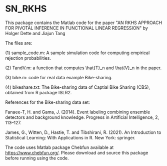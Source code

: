 # SN_RKHS

This package contains the Matlab code for the paper "AN RKHS APPROACH FOR PIVOTAL INFERENCE IN FUNCTIONAL LINEAR REGRESSION" by Holger Dette and Jiajun Tang

The files are:

(1) sample_code.m: A sample simulation code for computing empirical rejection probabilities.

(2) TandV.m: a function that computes \hat{T}_n and \hat{V}_n in the paper.

(3) bike.m: code for real data example Bike-sharing.

(4) bikeshare.txt: The Bike-sharing data of Captial Bike Sharing (CBS), obtained from R package ISLR2. 

References for the Bike-sharing data set:

Fanaee-T, H. and Gama, J. (2014). Event labeling combining ensemble detectors and background knowledge. Progress in Artificial Intelligence, 2, 113–127.

James, G., Witten, D., Hastie, T. and Tibshirani, R. (2021). An Introduction to Statistical Learning: With Applications in R. New York: springer.

The code uses Matlab package Chebfun available at https://www.chebfun.org/. Please download and source this package before running using the code.
